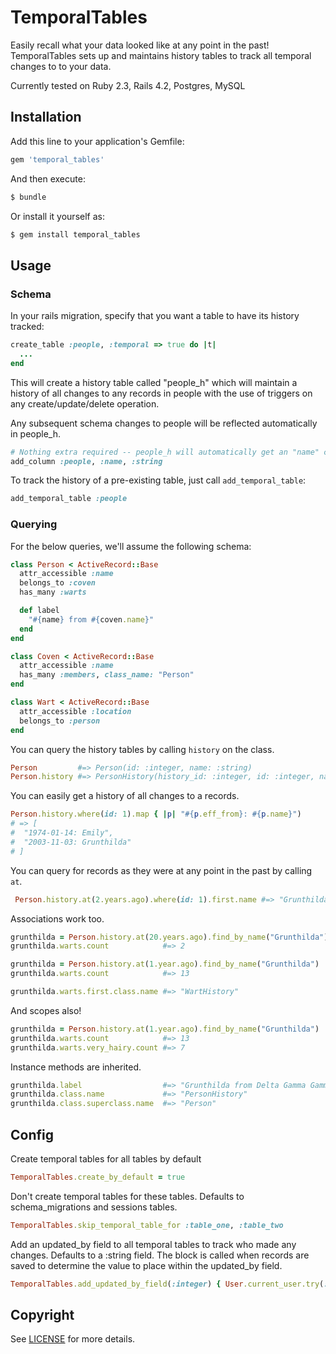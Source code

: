 # TemporalTables

Easily recall what your data looked like at any point in the past!  TemporalTables sets up and maintains history tables to track all temporal changes to to your data.

Currently tested on Ruby 2.3, Rails 4.2, Postgres, MySQL

## Installation

Add this line to your application's Gemfile:
``` ruby
gem 'temporal_tables'
```

And then execute:
``` bash
$ bundle
```

Or install it yourself as:
``` bash
$ gem install temporal_tables
```

## Usage

### Schema

In your rails migration, specify that you want a table to have its history tracked:
``` ruby
create_table :people, :temporal => true do |t|
  ...
end
```

This will create a history table called "people_h" which will maintain a history of all changes to any records in people with the use of triggers on any create/update/delete operation.

Any subsequent schema changes to people will be reflected automatically in people_h.

``` ruby
# Nothing extra required -- people_h will automatically get an "name" column too!
add_column :people, :name, :string
```

To track the history of a pre-existing table, just call `add_temporal_table`:
``` ruby
add_temporal_table :people
```

### Querying

For the below queries, we'll assume the following schema:
``` ruby
class Person < ActiveRecord::Base
  attr_accessible :name
  belongs_to :coven
  has_many :warts

  def label
    "#{name} from #{coven.name}"
  end
end

class Coven < ActiveRecord::Base
  attr_accessible :name
  has_many :members, class_name: "Person"
end

class Wart < ActiveRecord::Base
  attr_accessible :location
  belongs_to :person
end
```

You can query the history tables by calling `history` on the class.
``` ruby
Person         #=> Person(id: :integer, name: :string)
Person.history #=> PersonHistory(history_id: :integer, id: :integer, name: :string, eff_from: :datetime, eff_to: :datetime)
```

You can easily get a history of all changes to a records.
``` ruby
Person.history.where(id: 1).map { |p| "#{p.eff_from}: #{p.name}")
# => [
#  "1974-01-14: Emily",
#  "2003-11-03: Grunthilda"
# ]
```

You can query for records as they were at any point in the past by calling `at`.
``` ruby
 Person.history.at(2.years.ago).where(id: 1).first.name #=> "Grunthilda"
```

Associations work too.
``` ruby
grunthilda = Person.history.at(20.years.ago).find_by_name("Grunthilda")
grunthilda.warts.count            #=> 2

grunthilda = Person.history.at(1.year.ago).find_by_name("Grunthilda")
grunthilda.warts.count            #=> 13

grunthilda.warts.first.class.name #=> "WartHistory"
```

And scopes also!
``` ruby
grunthilda = Person.history.at(1.year.ago).find_by_name("Grunthilda")
grunthilda.warts.count            #=> 13
grunthilda.warts.very_hairy.count #=> 7
```

Instance methods are inherited.
``` ruby
grunthilda.label                  #=> "Grunthilda from Delta Gamma Gamma"
grunthilda.class.name             #=> "PersonHistory"
grunthilda.class.superclass.name  #=> "Person"
```

## Config

Create temporal tables for all tables by default
``` ruby
TemporalTables.create_by_default = true
```

Don't create temporal tables for these tables.  Defaults to schema_migrations and sessions tables.
``` ruby
TemporalTables.skip_temporal_table_for :table_one, :table_two
```

Add an updated_by field to all temporal tables to track who made any changes.  Defaults to a :string field.  The block is called when records are saved to determine the value to place within the updated_by field.
``` ruby
TemporalTables.add_updated_by_field(:integer) { User.current_user.try(:id) }
```

## Copyright
See [LICENSE](https://github.com/bkroeker/temporal_tables/blob/master/LICENSE.txt) for more details.
